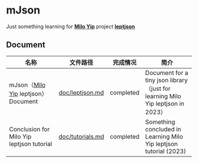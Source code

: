 # mJson

Just something learning for [**Milo Yip**](https://github.com/miloyip) project [**leptjson**](https://github.com/miloyip/json-tutorial)

## Document

| 名称                                                            |    文件路径    | 完成情况  | 简介                                                                             |
| --------------------------------------------------------------- | :-------------: | --------- | -------------------------------------------------------------------------------- |
| mJson（[Milo Yip](https://github.com/miloyip) leptjson） Document | [doc/leptjson.md](doc/leptjson.md) | completed | Document for a tiny json library（just for learning Milo Yip leptjson in 2023） |
| Conclusion for Milo Yip leptjson tutorial                       |  [doc/tutorials.md](doc/tutorials.md)  | completed | Something concluded in Learning Milo Yip leptjson tutorial (2023)                |
